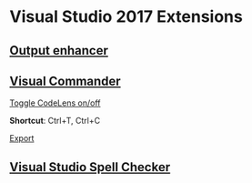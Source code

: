 # Visual Studio 2017 Extensions

## [Output enhancer](https://marketplace.visualstudio.com/items?itemName=NikolayBalakin.Outputenhancer)

## [Visual Commander](https://vlasovstudio.com/visual-commander/)

[Toggle CodeLens on/off](https://vlasovstudio.com/visual-commander/commands.html#ToggleCodeLens)

**Shortcut**: Ctrl+T, Ctrl+C

[Export](ToggleCodeLens.vcmd)

## [Visual Studio Spell Checker](https://github.com/EWSoftware/VSSpellChecker)